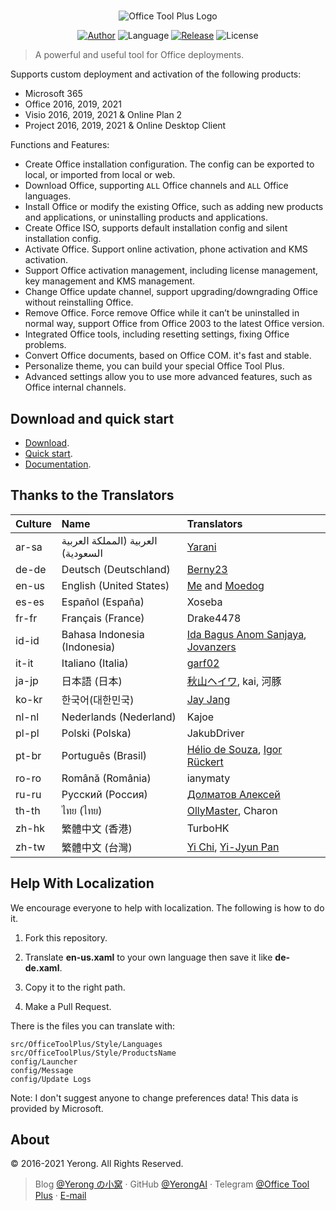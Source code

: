 #

<p align="center">
<img alt="Office Tool Plus Logo" src="https://otp.landian.vip/static/images/logo.webp"/>
</p>

<p align="center">
<a href="https://www.coolhub.top/" target="_blank"><img alt="Author" src="https://img.shields.io/badge/Author-Yerong-blue?style=flat-square"/></a>
<img alt="Language" src="https://img.shields.io/badge/Language-C%23-green?style=flat-square"/>
<a href="https://otp.landian.vip/" target="_blank"><img alt="Release" src="https://img.shields.io/github/v/release/YerongAI/Office-Tool?style=flat-square"/></a>
<img alt="License" src="https://img.shields.io/github/license/YerongAI/Office-Tool?style=flat-square"/>
</p>

> A powerful and useful tool for Office deployments.

Supports custom deployment and activation of the following products:

- Microsoft 365
- Office 2016, 2019, 2021
- Visio 2016, 2019, 2021 & Online Plan 2
- Project 2016, 2019, 2021 & Online Desktop Client

Functions and Features:

- Create Office installation configuration. The config can be exported to local, or imported from local or web.
- Download Office, supporting `ALL` Office channels and `ALL` Office languages.
- Install Office or modify the existing Office, such as adding new products and applications, or uninstalling products and applications.
- Create Office ISO, supports default installation config and silent installation config.
- Activate Office. Support online activation, phone activation and KMS activation.
- Support Office activation management, including license management, key management and KMS management.
- Change Office update channel, support upgrading/downgrading Office without reinstalling Office.
- Remove Office. Force remove Office while it can’t be uninstalled in normal way, support Office from Office 2003 to the latest Office version.
- Integrated Office tools, including resetting settings, fixing Office problems.
- Convert Office documents, based on Office COM. it's fast and stable.
- Personalize theme, you can build your special Office Tool Plus.
- Advanced settings allow you to use more advanced features, such as Office internal channels.

## Download and quick start

- [Download](https://help.coolhub.top/start/download.html).
- [Quick start](https://github.com/YerongAI/Office-Tool/wiki).
- [Documentation](https://help.coolhub.top/).

## Thanks to the Translators

| Culture | Name | Translators |
| :-- | :-- | :-- |
| ar-sa | العربية (المملكة العربية السعودية) | [Yarani](https://github.com/Yarani) |
| de-de | Deutsch (Deutschland) | [Berny23](https://steamcommunity.com/id/Berny23) |
| en-us | English (United States) | [Me](https://github.com/YerongAI) and [Moedog](https://prprpr.love) |
| es-es | Español (España) | Xoseba |
| fr-fr | Français (France) | Drake4478 |
| id-id | Bahasa Indonesia (Indonesia) | [Ida Bagus Anom Sanjaya](https://fb.me/Anom.Sanjaya17), [Jovanzers](https://github.com/jovanzers) |
| it-it | Italiano (Italia) | [garf02](https://github.com/garf02) |
| ja-jp | 日本語 (日本) | [秋山ヘイワ](https://github.com/akio1321), kai, 河豚 |
| ko-kr | 한국어(대한민국) | [Jay Jang](https://iamx.work) |
| nl-nl | Nederlands (Nederland) | Kajoe |
| pl-pl | Polski (Polska) | JakubDriver |
| pt-br | Português (Brasil) | [Hélio de Souza](https://tinyurl.com/hdstec), [Igor Rückert](https://github.com/igorruckert) |
| ro-ro | Română (România) | ianymaty |
| ru-ru | Русский (Россия) | [Долматов Алексей](https://github.com/iDolmatov) |
| th-th | ไทย (ไทย) | [OllyMaster](https://github.com/OllyMaster), Charon |
| zh-hk | 繁體中文 (香港) | TurboHK |
| zh-tw | 繁體中文 (台灣) | [Yi Chi](https://www.cotpear.com), [Yi-Jyun Pan](https://github.com/pan93412) |

## Help With Localization

We encourage everyone to help with localization. The following is how to do it.

1. Fork this repository.

2. Translate **en-us.xaml** to your own language then save it like **de-de.xaml**.

3. Copy it to the right path.

4. Make a Pull Request.

There is the files you can translate with:

``` batch
src/OfficeToolPlus/Style/Languages
src/OfficeToolPlus/Style/ProductsName
config/Launcher
config/Message
config/Update Logs
```

Note: I don't suggest anyone to change preferences data! This data is provided by Microsoft.

## About

© 2016-2021 Yerong. All Rights Reserved.

> Blog [@Yerong の小窝](https://www.coolhub.top/) · GitHub [@YerongAI](https://github.com/YerongAI) · Telegram [@Office Tool Plus](https://t.me/otp_channel) · [E-mail](mailto:yerong@coolhub.top)

